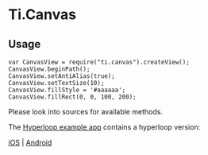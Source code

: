 # Ti.Canvas

## Usage

```
var CanvasView = require("ti.canvas").createView();
CanvasView.beginPath();
CanvasView.setAntiAlias(true);
CanvasView.setTextSize(10);
CanvasView.fillStyle = '#aaaaaa';
CanvasView.fillRect(0, 0, 100, 200);
```

Please look into sources for available methods.

The [Hyperloop example app](https://github.com/appcelerator/hyperloop-examples) contains a hyperloop version:

[iOS](https://github.com/appcelerator/hyperloop-examples/blob/master/app/controllers/ios/drawrect.js) | [Android](https://github.com/appcelerator/hyperloop-examples/blob/master/app/controllers/android/drawrect.js)
